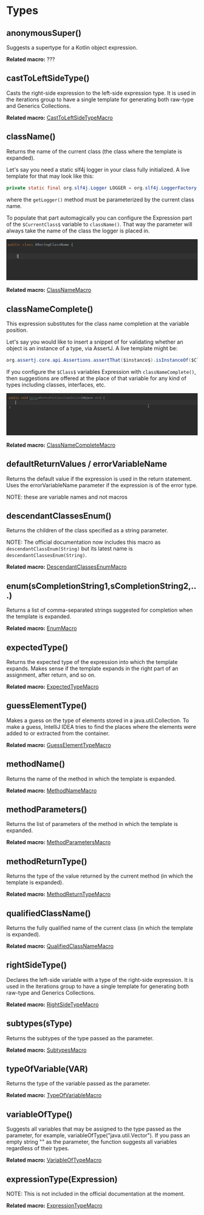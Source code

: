 # Types

## anonymousSuper()

Suggests a supertype for a Kotlin object expression.

**Related macro:** ???

## castToLeftSideType()

Casts the right-side expression to the left-side expression type.
It is used in the iterations group to have a single template for generating both raw-type and Generics Collections.

**Related macro:** [CastToLeftSideTypeMacro](https://github.com/JetBrains/intellij-community/blob/master/java/java-impl/src/com/intellij/codeInsight/template/macro/CastToLeftSideTypeMacro.java)

## className()

Returns the name of the current class (the class where the template is expanded).

Let's say you need a static slf4j logger in your class fully initialized. A live template for that may look like this:

```java
private static final org.slf4j.Logger LOGGER = org.slf4j.LoggerFactory.getLogger($CurrentClass$.class);
```

where the `getLogger()` method must be parameterized by the current class name.

To populate that part automagically you can configure the Expression part of the `$CurrentClass$` variable to `className()`.
That way the parameter will always take the name of the class the logger is placed in.

![class_name](images/class_name.gif)

**Related macro:** [ClassNameMacro](https://github.com/JetBrains/intellij-community/blob/master/java/java-impl/src/com/intellij/codeInsight/template/macro/ClassNameMacro.java)

## classNameComplete()
	
This expression substitutes for the class name completion at the variable position.

Let's say you would like to insert a snippet of for validating whether an object is an instance of a type, via AssertJ.
A live template might be:

```java
org.assertj.core.api.Assertions.assertThat($instance$).isInstanceOf($Class$.class);
```

If you configure the `$Class$` variables Expression with `classNameComplete()`, then suggestions are offered at the place of that variable for any kind of types
including classes, interfaces, etc.

![class_name](images/class_name_complete.gif)

**Related macro:** [ClassNameCompleteMacro](https://github.com/JetBrains/intellij-community/blob/master/platform/lang-impl/src/com/intellij/codeInsight/template/macro/ClassNameCompleteMacro.java)

## defaultReturnValues / errorVariableName

Returns the default value if the expression is used in the return statement. Uses the errorVariableName parameter if the expression is of the error type.

NOTE: these are variable names and not macros

## descendantClassesEnum(<String>)

Returns the children of the class specified as a string parameter.

NOTE: The official documentation now includes this macro as `descendantClassEnum(String)` but its latest name is `descendantClassesEnum(String)`.

**Related macro:** [DescendantClassesEnumMacro](https://github.com/JetBrains/intellij-community/blob/master/java/java-impl/src/com/intellij/codeInsight/template/macro/DescendantClassesEnumMacro.java)

## enum(sCompletionString1,sCompletionString2,...)

Returns a list of comma-separated strings suggested for completion when the template is expanded.

**Related macro:** [EnumMacro](https://github.com/JetBrains/intellij-community/blob/master/platform/lang-impl/src/com/intellij/codeInsight/template/macro/EnumMacro.java)

## expectedType()

Returns the expected type of the expression into which the template expands. Makes sense if the template expands in the right part of an assignment, after return, and so on.

**Related macro:** [ExpectedTypeMacro](https://github.com/JetBrains/intellij-community/blob/master/java/java-impl/src/com/intellij/codeInsight/template/macro/ExpectedTypeMacro.java)

## guessElementType(<container>)

Makes a guess on the type of elements stored in a java.util.Collection. To make a guess, IntelliJ IDEA tries to find the places where the elements were added to or extracted from the container.

**Related macro:** [GuessElementTypeMacro](https://github.com/JetBrains/intellij-community/blob/master/java/java-impl/src/com/intellij/codeInsight/template/macro/GuessElementTypeMacro.java)

## methodName()

Returns the name of the method in which the template is expanded.

**Related macro:** [MethodNameMacro](https://github.com/JetBrains/intellij-community/blob/master/java/java-impl/src/com/intellij/codeInsight/template/macro/MethodNameMacro.java)

## methodParameters()

Returns the list of parameters of the method in which the template is expanded.

**Related macro:** [MethodParametersMacro](https://github.com/JetBrains/intellij-community/blob/master/java/java-impl/src/com/intellij/codeInsight/template/macro/MethodParametersMacro.java)

## methodReturnType()

Returns the type of the value returned by the current method (in which the template is expanded).

**Related macro:** [MethodReturnTypeMacro](https://github.com/JetBrains/intellij-community/blob/master/java/java-impl/src/com/intellij/codeInsight/template/macro/MethodReturnTypeMacro.java)

## qualifiedClassName()

Returns the fully qualified name of the current class (in which the template is expanded).

**Related macro:** [QualifiedClassNameMacro](https://github.com/JetBrains/intellij-community/blob/master/java/java-impl/src/com/intellij/codeInsight/template/macro/QualifiedClassNameMacro.java)

## rightSideType()

Declares the left-side variable with a type of the right-side expression. It is used in the iterations group to have a single template for generating both raw-type and Generics Collections.

**Related macro:** [RightSideTypeMacro](https://github.com/JetBrains/intellij-community/blob/master/java/java-impl/src/com/intellij/codeInsight/template/macro/RightSideTypeMacro.java)

## subtypes(sType)

Returns the subtypes of the type passed as the parameter.

**Related macro:** [SubtypesMacro](https://github.com/JetBrains/intellij-community/blob/master/java/java-impl/src/com/intellij/codeInsight/template/macro/SubtypesMacro.java)

## typeOfVariable(VAR)

Returns the type of the variable passed as the parameter.

**Related macro:** [TypeOfVariableMacro](https://github.com/JetBrains/intellij-community/blob/master/java/java-impl/src/com/intellij/codeInsight/template/macro/TypeOfVariableMacro.java)

## variableOfType(<type>)

Suggests all variables that may be assigned to the type passed as the parameter, for example, variableOfType("java.util.Vector"). If you pass an empty string "" as the parameter, the function suggests all variables regardless of their types.

**Related macro:** [VariableOfTypeMacro](https://github.com/JetBrains/intellij-community/blob/master/java/java-impl/src/com/intellij/codeInsight/template/macro/VariableOfTypeMacro.java)

## expressionType(Expression)

NOTE: This is not included in the official documentation at the moment.

**Related macro:** [ExpressionTypeMacro](https://github.com/JetBrains/intellij-community/blob/master/java/java-impl/src/com/intellij/codeInsight/template/macro/ExpressionTypeMacro.java)
